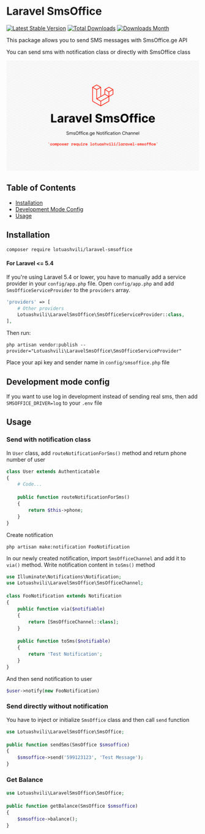 # Laravel SmsOffice

[![Latest Stable Version](https://img.shields.io/packagist/v/lotuashvili/laravel-smsoffice.svg)](https://packagist.org/packages/lotuashvili/laravel-smsoffice)
[![Total Downloads](https://img.shields.io/packagist/dt/lotuashvili/laravel-smsoffice.svg)](https://packagist.org/packages/lotuashvili/laravel-smsoffice)
[![Downloads Month](https://img.shields.io/packagist/dm/lotuashvili/laravel-smsoffice.svg)](https://packagist.org/packages/lotuashvili/laravel-smsoffice)

This package allows you to send SMS messages with SmsOffice.ge API

You can send sms with notification class or directly with SmsOffice class 

![Laravel SmsOffice](cover.png)

## Table of Contents

- [Installation](#installation)
- [Development Mode Config](#development-mode-config)
- [Usage](#usage)

## Installation

```
composer require lotuashvili/laravel-smsoffice
```

#### For Laravel <= 5.4

If you're using Laravel 5.4 or lower, you have to manually add a service provider in your `config/app.php` file.
Open `config/app.php` and add `SmsOfficeServiceProvider` to the `providers` array.

```php
'providers' => [
    # Other providers
    Lotuashvili\LaravelSmsOffice\SmsOfficeServiceProvider::class,
],
```

Then run:

```
php artisan vendor:publish --provider="Lotuashvili\LaravelSmsOffice\SmsOfficeServiceProvider"
```

Place your api key and sender name in `config/smsoffice.php` file

## Development mode config

If you want to use log in development instead of sending real sms, then add `SMSOFFICE_DRIVER=log` to your `.env` file

## Usage

### Send with notification class

In `User` class, add `routeNotificationForSms()` method and return phone number of user

```php
class User extends Authenticatable
{
    # Code...

    public function routeNotificationForSms()
    {
        return $this->phone;
    }
}
```

Create notification

```
php artisan make:notification FooNotification
```

In our newly created notification, import `SmsOfficeChannel` and add it to `via()` method. Write notification content in `toSms()` method

```php
use Illuminate\Notifications\Notification;
use Lotuashvili\LaravelSmsOffice\SmsOfficeChannel;

class FooNotification extends Notification
{
    public function via($notifiable)
    {
        return [SmsOfficeChannel::class];
    }
    
    public function toSms($notifiable)
    {
        return 'Test Notification';
    }
}
```

And then send notification to user

```php
$user->notify(new FooNotification)
```

### Send directly without notification

You have to inject or initialize `SmsOffice` class and then call `send` function

```php
use Lotuashvili\LaravelSmsOffice\SmsOffice;

public function sendSms(SmsOffice $smsoffice)
{
    $smsoffice->send('599123123', 'Test Message');
}
```

### Get Balance

```php
use Lotuashvili\LaravelSmsOffice\SmsOffice;

public function getBalance(SmsOffice $smsoffice)
{
    $smsoffice->balance();
}
```
